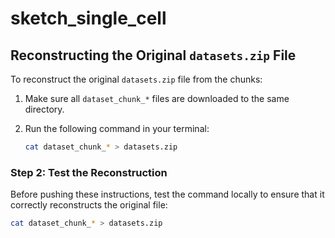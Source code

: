 # sketch_single_cell

## Reconstructing the Original `datasets.zip` File

To reconstruct the original `datasets.zip` file from the chunks:

1. Make sure all `dataset_chunk_*` files are downloaded to the same directory.
2. Run the following command in your terminal:

   ```bash
   cat dataset_chunk_* > datasets.zip

### Step 2: Test the Reconstruction
Before pushing these instructions, test the command locally to ensure that it correctly reconstructs the original file:
```bash
cat dataset_chunk_* > datasets.zip

